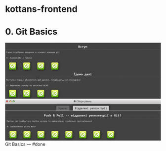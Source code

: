 # kottans-frontend

# 0. Git Basics
<img src="./images/git_basics.jpg" alt="git basics">
<img src="./images/git_push-pull.jpg" alt="git push-pull">
 Git Basics — #done
